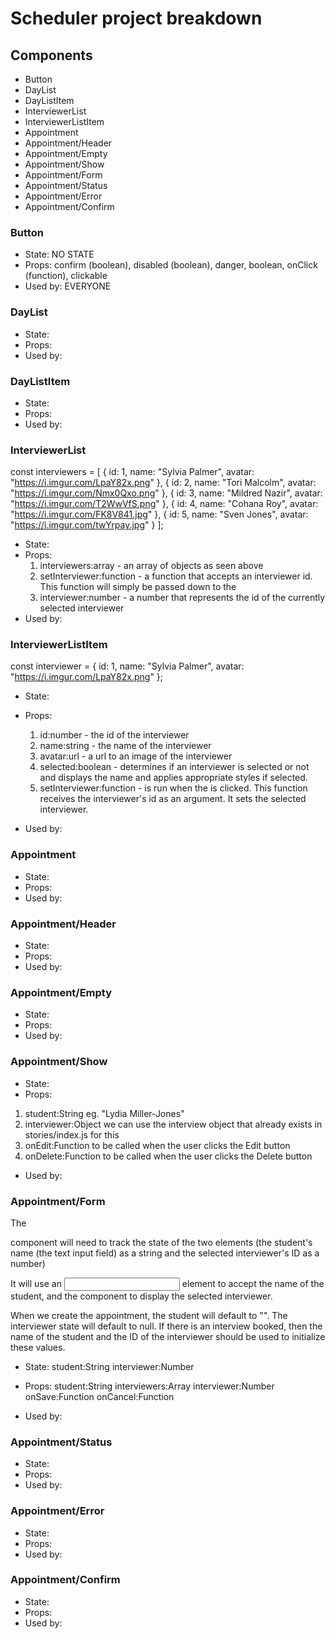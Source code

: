 # Scheduler project breakdown

## Components

- Button
- DayList
- DayListItem
- InterviewerList
- InterviewerListItem
- Appointment
- Appointment/Header
- Appointment/Empty
- Appointment/Show
- Appointment/Form
- Appointment/Status
- Appointment/Error
- Appointment/Confirm

### Button

- State: NO STATE
- Props: confirm (boolean), disabled (boolean), danger, boolean, onClick (function), clickable
- Used by: EVERYONE

### DayList

- State:
- Props:
- Used by:

### DayListItem

- State:
- Props:
- Used by:

### InterviewerList

const interviewers = [
  { id: 1, name: "Sylvia Palmer", avatar: "https://i.imgur.com/LpaY82x.png" },
  { id: 2, name: "Tori Malcolm", avatar: "https://i.imgur.com/Nmx0Qxo.png" },
  { id: 3, name: "Mildred Nazir", avatar: "https://i.imgur.com/T2WwVfS.png" },
  { id: 4, name: "Cohana Roy", avatar: "https://i.imgur.com/FK8V841.jpg" },
  { id: 5, name: "Sven Jones", avatar: "https://i.imgur.com/twYrpay.jpg" }
];

- State:
- Props:
  1. interviewers:array - an array of objects as seen above
  2. setInterviewer:function - a function that accepts an interviewer id. This function will simply be passed down to the <InterviewerListItem>
  3. interviewer:number - a number that represents the id of the currently selected  interviewer
- Used by:

### InterviewerListItem

const interviewer = {
  id: 1,
  name: "Sylvia Palmer",
  avatar: "https://i.imgur.com/LpaY82x.png"
};

- State:
- Props:
  1. id:number - the id of the interviewer
  2. name:string - the name of the interviewer
  3. avatar:url - a url to an image of the interviewer
  4. selected:boolean - determines if an interviewer is selected or not and displays the name and applies appropriate styles if selected.
  5. setInterviewer:function - is run when the <InterviewerListItem> is clicked. This function receives the interviewer's id as an argument. It sets the selected interviewer.

- Used by:

### Appointment

- State:
- Props:
- Used by:

### Appointment/Header

- State:
- Props:
- Used by:

### Appointment/Empty

- State:
- Props:
- Used by:

### Appointment/Show

- State:
- Props:
1. student:String eg. "Lydia Miller-Jones"
2. interviewer:Object we can use the interview object that already exists in stories/index.js for this
3. onEdit:Function to be called when the user clicks the Edit button
4. onDelete:Function to be called when the user clicks the Delete button
- Used by:

### Appointment/Form
The <Form> component will need to track the state of the two elements (the student's name (the text input field) as a string and the selected interviewer's ID as a number)

It will use an <input /> element to accept the name of the student, and the <InterviewerListItem /> component to display the selected interviewer.

When we create the appointment, the student will default to "". The interviewer state will default to null.
If there is an interview booked, then the name of the student and the ID of the interviewer should be used to initialize these values.

- State:
student:String
interviewer:Number

- Props:
student:String
interviewers:Array
interviewer:Number
onSave:Function
onCancel:Function
- Used by:

### Appointment/Status

- State:
- Props:
- Used by:

### Appointment/Error

- State:
- Props:
- Used by:

### Appointment/Confirm

- State:
- Props:
- Used by: